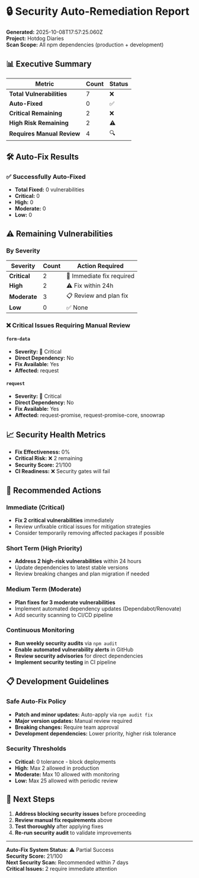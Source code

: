 # 🔒 Security Auto-Remediation Report

**Generated:** 2025-10-08T17:57:25.060Z  
**Project:** Hotdog Diaries  
**Scan Scope:** All npm dependencies (production + development)

## 📊 Executive Summary

| Metric | Count | Status |
|--------|--------|--------|
| **Total Vulnerabilities** | 7 | ❌ |
| **Auto-Fixed** | 0 | ✅ |
| **Critical Remaining** | 2 | ❌ |
| **High Risk Remaining** | 2 | ⚠️ |
| **Requires Manual Review** | 4 | 🔍 |

## 🛠️ Auto-Fix Results

### ✅ Successfully Auto-Fixed
- **Total Fixed:** 0 vulnerabilities
- **Critical:** 0
- **High:** 0
- **Moderate:** 0
- **Low:** 0



## ⚠️ Remaining Vulnerabilities

### By Severity
| Severity | Count | Action Required |
|----------|-------|-----------------|
| **Critical** | 2 | 🚨 Immediate fix required |
| **High** | 2 | ⚠️ Fix within 24h |
| **Moderate** | 3 | 📋 Review and plan fix |
| **Low** | 0 | ✅ None |


### ❌ Critical Issues Requiring Manual Review


#### `form-data`
- **Severity:** 🚨 Critical
- **Direct Dependency:** No
- **Fix Available:** Yes
- **Affected:** request


#### `request`
- **Severity:** 🚨 Critical
- **Direct Dependency:** No
- **Fix Available:** Yes
- **Affected:** request-promise, request-promise-core, snoowrap





## 📈 Security Health Metrics

- **Fix Effectiveness:** 0%
- **Critical Risk:** ❌ 2 remaining
- **Security Score:** 21/100
- **CI Readiness:** ❌ Security gates will fail

## 🔧 Recommended Actions

### Immediate (Critical)

- **Fix 2 critical vulnerabilities** immediately
- Review unfixable critical issues for mitigation strategies
- Consider temporarily removing affected packages if possible


### Short Term (High Priority)

- **Address 2 high-risk vulnerabilities** within 24 hours
- Update dependencies to latest stable versions
- Review breaking changes and plan migration if needed


### Medium Term (Moderate)

- **Plan fixes for 3 moderate vulnerabilities**
- Implement automated dependency updates (Dependabot/Renovate)
- Add security scanning to CI/CD pipeline


### Continuous Monitoring
- **Run weekly security audits** via `npm audit`
- **Enable automated vulnerability alerts** in GitHub
- **Review security advisories** for direct dependencies
- **Implement security testing** in CI pipeline

## 📋 Development Guidelines

### Safe Auto-Fix Policy
- **Patch and minor updates:** Auto-apply via `npm audit fix`
- **Major version updates:** Manual review required
- **Breaking changes:** Require team approval
- **Development dependencies:** Lower priority, higher risk tolerance

### Security Thresholds
- **Critical:** 0 tolerance - block deployments
- **High:** Max 2 allowed in production
- **Moderate:** Max 10 allowed with monitoring
- **Low:** Max 25 allowed with periodic review

## 🚀 Next Steps


1. **Address blocking security issues** before proceeding
2. **Review manual fix requirements** above
3. **Test thoroughly** after applying fixes
4. **Re-run security audit** to validate improvements


---

**Auto-Fix System Status:** ⚠️ Partial Success  
**Security Score:** 21/100  
**Next Security Scan:** Recommended within 7 days  
**Critical Issues:** 2 require immediate attention
